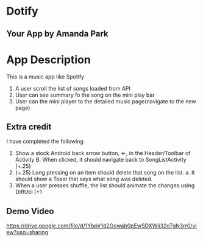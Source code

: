 # Dotify
## Your App by Amanda Park
# App Description
This is a music app like Spotify
1. A user scroll the list of songs loaded from API
2. User can see summary fo the song on the mini play bar
3. User can the mini player to the detailed music page(navigate to the new page)


## Extra credit
I have completed the following 

1. Show a stock Android back arrow button, ←, in the Header/Toolbar of Activity B. When clicked, it
should navigate back to SongListActivity (+.25)
2. (+.25) Long pressing on an item should delete that song on the list.
a. It should show a Toast that says what song was deleted.
3. When a user presses shuffle, the list should animate the changes using DiffUtil (+1

## Demo Video
https://drive.google.com/file/d/1YbpV1d2Gowab0pEwSDXWli32oTgN3rr0/view?usp=sharing


